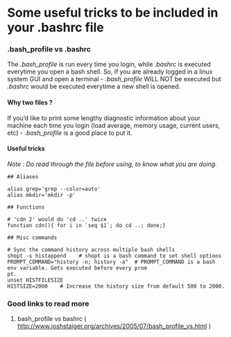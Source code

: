 # Some useful tricks to be included in your .bashrc file

### .bash_profile vs .bashrc

The _.bash_profile_ is run every time you login, while _.bashrc_ is executed everytime you open a bash shell. So, if you are already logged in a linux system GUI and open a terminal - _.bash_profile_ WILL NOT be executed but _.bashrc_ would be executed everytime a new shell is opened.

#### Why two files ?
If you’d like to print some lengthy diagnostic information about your machine each time you login (load average, memory usage, current users, etc) - _.bash_profile_ is a good place to put it.


#### Useful tricks

*Note : Do read through the file before using, to know what you are doing.*

```
## Aliases

alias grep='grep --color=auto'
alias mkdir='mkdir -p'

## Functions

# 'cdn 2' would do 'cd ..' twice
function cdn(){ for i in `seq $1`; do cd ..; done;}

## Misc commands

# Sync the command history across multiple bash shells
shopt -s histappend    # shopt is a bash command to set shell options
PROMPT_COMMAND="history -n; history -a"  # PROMPT_COMMAND is a bash env variable. Gets executed before every prom
pt.
unset HISTFILESIZE
HISTSIZE=2000    # Increase the history size from default 500 to 2000.

```




### Good links to read more 

1. bash_profile vs bashrc ( http://www.joshstaiger.org/archives/2005/07/bash_profile_vs.html )



